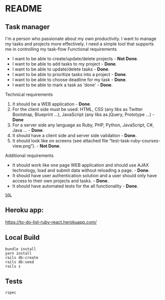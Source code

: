 # README

## Task manager
I'm a person who passionate about my own productivity. I want to
manage my tasks and projects more effectively. I need a simple tool that
supports me in controlling my task-flow
Functional requirements
- I want to be able to create/update/delete projects   - **Not Done**.
- I want to be able to add tasks to my project - **Done**.
- I want to be able to update/delete tasks - **Done**.
- I want to be able to prioritize tasks into a project - **Done**.
- I want to be able to choose deadline for my task - **Done**.
- I want to be able to mark a task as 'done' - **Done**.

Technical requirements
01. It should be a WEB application - **Done**.
02. For the client side must be used:
HTML, CSS (any libs as Twitter Bootstrap, Blueprint ...),
JavaScript (any libs as jQuery, Prototype ...) - **Done**
03. For a server side any language as Ruby, PHP, Python,
 JavaScript, C#, Java ... - **Done**.
04. It should have a client side and server side validation - **Done**.
05. It should look like on screens (see attached file
“test-task-ruby-courses-view.png”). - **Not Done**.

Additional requirements
- It should work like one page WEB application and should use AJAX
technology, load and submit data without reloading a page. - **Done**.
- It should have user authentication solution and a user should only
have access to their own projects and tasks. - **Done**.
 - It should have automated tests for the all functionality - **Done**.
 
[`SQL`](/sql.md)

## Heroku app:
https://to-do-list-ruby-react.herokuapp.com/

## Local Build

```
bundle install
yarn install
rails db:create
rails db:seed
rails s
```

## Tests

```
rspec
```
